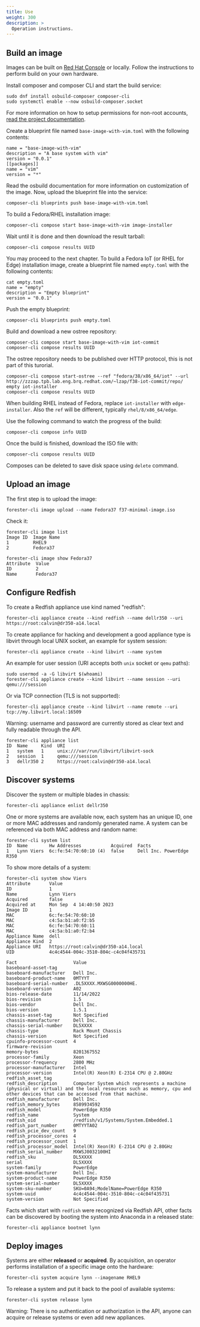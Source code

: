 ```yaml
--- 
title: Use
weight: 300
description: >
  Operation instructions.
---
```


## Build an image

Images can be built on [Red Hat Console](https://console.redhat.com/insights/image-builder) or locally. Follow the instructions to perform build on your own hardware.

Install composer and composer CLI and start the build service:

    sudo dnf install osbuild-composer composer-cli
    sudo systemctl enable --now osbuild-composer.socket

For more information on how to setup permissions for non-root accounts, [read the project documentation](https://www.osbuild.org/guides/image-builder-on-premises/installation.html).

Create a blueprint file named `base-image-with-vim.toml` with the following contents:

    name = "base-image-with-vim"
    description = "A base system with vim"
    version = "0.0.1"
    [[packages]]
    name = "vim"
    version = "*"

Read the osbuild documentation for more information on customization of the image. Now, upload the blueprint file into the service:

    composer-cli blueprints push base-image-with-vim.toml

To build a Fedora/RHEL installation image:

    composer-cli compose start base-image-with-vim image-installer

Wait until it is done and then download the result tarball:

    composer-cli compose results UUID

You may proceed to the next chapter. To build a Fedora IoT (or RHEL for Edge) installation image, create a blueprint file named `empty.toml` with the following contents:

    cat empty.toml
    name = "empty"
    description = "Empty blueprint"
    version = "0.0.1"

Push the empty blueprint:

    composer-cli blueprints push empty.toml

Build and download a new ostree repository:

    composer-cli compose start base-image-with-vim iot-commit
    composer-cli compose results UUID

The ostree repository needs to be published over HTTP protocol, this is not part of this turorial.

    composer-cli compose start-ostree --ref "fedora/38/x86_64/iot" --url http://zzzap.tpb.lab.eng.brq.redhat.com/~lzap/f38-iot-commit/repo/ empty iot-installer
    composer-cli compose results UUID

When building RHEL instead of Fedora, replace `iot-installer` with `edge-installer`. Also the `ref` will be different, typically `rhel/8/x86_64/edge`.

Use the following command to watch the progress of the build:

    composer-cli compose info UUID

Once the build is finished, download the ISO file with:

    composer-cli compose results UUID

Composes can be deleted to save disk space using `delete` command.

## Upload an image

The first step is to upload the image:

    forester-cli image upload --name Fedora37 f37-minimal-image.iso

Check it:

    forester-cli image list
    Image ID  Image Name
    1         RHEL9
    2         Fedora37

    forester-cli image show Fedora37
    Attribute  Value
    ID         2
    Name       Fedora37

## Configure Redfish

To create a Redfish appliance use kind named "redfish":

    forester-cli appliance create --kind redfish --name dellr350 --uri https://root:calvin@dr350-a14.local

To create appliance for hacking and development a good appliance type is libvirt through local UNIX socket, an example for system session:

    forester-cli appliance create --kind libvirt --name system

An example for user session (URI accepts both `unix` socket or `qemu` paths):

    sudo usermod -a -G libvirt $(whoami)
    forester-cli appliance create --kind libvirt --name session --uri qemu:///session

Or via TCP connection (TLS is not supported):

    forester-cli appliance create --kind libvirt --name remote --uri tcp://my.libvirt.local:16509

Warning: username and password are currently stored as clear text and fully readable through the API.

    forester-cli appliance list
    ID  Name     Kind  URI
    1   system   1     unix:///var/run/libvirt/libvirt-sock
    2   session  1     qemu:///session
    3   dellr350 2     https://root:calvin@dr350-a14.local

## Discover systems

Discover the system or multiple blades in chassis:

    forester-cli appliance enlist dellr350

One or more systems are available now, each system has an unique ID, one or more MAC addresses and randomly generated name. A system can be referenced via both MAC address and random name:

```
forester-cli system list
ID  Name        Hw Addresses           Acquired  Facts
1   Lynn Viers  6c:fe:54:70:60:10 (4)  false     Dell Inc. PowerEdge R350
```

To show more details of a system:

```
forester-cli system show Viers
Attribute       Value
ID              1
Name            Lynn Viers
Acquired        false
Acquired at     Mon Sep  4 14:40:50 2023
Image ID        1
MAC             6c:fe:54:70:60:10
MAC             c4:5a:b1:a0:f2:b5
MAC             6c:fe:54:70:60:11
MAC             c4:5a:b1:a0:f2:b4
Appliance Name  dell
Appliance Kind  2
Appliance URI   https://root:calvin@dr350-a14.local
UID             4c4c4544-004c-3510-804c-c4c04f435731

Fact                     Value
baseboard-asset-tag      
baseboard-manufacturer   Dell Inc.
baseboard-product-name   0MTYYT
baseboard-serial-number  .DL5XXXX.MXWSG0000000HE.
baseboard-version        A02
bios-release-date        11/14/2022
bios-revision            1.5
bios-vendor              Dell Inc.
bios-version             1.5.1
chassis-asset-tag        Not Specified
chassis-manufacturer     Dell Inc.
chassis-serial-number    DL5XXXX
chassis-type             Rack Mount Chassis
chassis-version          Not Specified
cpuinfo-processor-count  4
firmware-revision        
memory-bytes             8201367552
processor-family         Xeon
processor-frequency      2800 MHz
processor-manufacturer   Intel
processor-version        Intel(R) Xeon(R) E-2314 CPU @ 2.80GHz
redfish_asset_tag        
redfish_description      Computer System which represents a machine (physical or virtual) and the local resources such as memory, cpu and other devices that can be accessed from that machine.
redfish_manufacturer     Dell Inc.
redfish_memory_bytes     8589934592
redfish_model            PowerEdge R350
redfish_name             System
redfish_oid              /redfish/v1/Systems/System.Embedded.1
redfish_part_number      0MTYYTA02
redfish_pcie_dev_count   9
redfish_processor_cores  4
redfish_processor_count  1
redfish_processor_model  Intel(R) Xeon(R) E-2314 CPU @ 2.80GHz
redfish_serial_number    MXWSJ0032100HI
redfish_sku              DL5XXXX
serial                   DL5XXXX
system-family            PowerEdge
system-manufacturer      Dell Inc.
system-product-name      PowerEdge R350
system-serial-number     DL5XXXX
system-sku-number        SKU=0A94;ModelName=PowerEdge R350
system-uuid              4c4c4544-004c-3510-804c-c4c04f435731
system-version           Not Specified
```

Facts which start with `redfish` were recognized via Redfish API, other facts can be discovered by booting the system into Anaconda in a released state:

    forester-cli appliance bootnet lynn

## Deploy images

Systems are either **released** or **acquired**. By acquisition, an operator performs installation of a specific image onto the hardware:

    forester-cli system acquire lynn --imagename RHEL9

To release a system and put it back to the pool of available systems:

    forester-cli system release lynn

Warning: There is no authentication or authorization in the API, anyone can acquire or release systems or even add new appliances.

